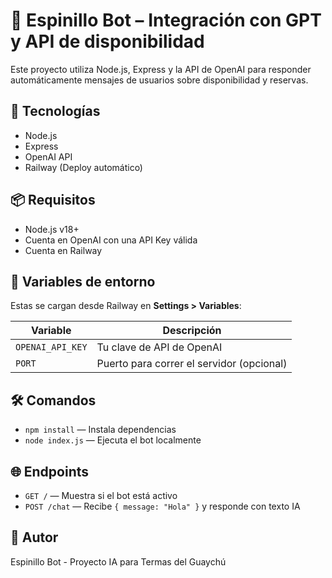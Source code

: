 # 🤖 Espinillo Bot – Integración con GPT y API de disponibilidad

Este proyecto utiliza Node.js, Express y la API de OpenAI para responder automáticamente mensajes de usuarios sobre disponibilidad y reservas.

## 🚀 Tecnologías

- Node.js
- Express
- OpenAI API
- Railway (Deploy automático)

## 📦 Requisitos

- Node.js v18+
- Cuenta en OpenAI con una API Key válida
- Cuenta en Railway

## 🔐 Variables de entorno

Estas se cargan desde Railway en **Settings > Variables**:

| Variable         | Descripción                        |
|------------------|------------------------------------|
| `OPENAI_API_KEY` | Tu clave de API de OpenAI          |
| `PORT`           | Puerto para correr el servidor (opcional) |

## 🛠 Comandos

- `npm install` — Instala dependencias
- `node index.js` — Ejecuta el bot localmente

## 🌐 Endpoints

- `GET /` — Muestra si el bot está activo
- `POST /chat` — Recibe `{ message: "Hola" }` y responde con texto IA

## 🧠 Autor

Espinillo Bot - Proyecto IA para Termas del Guaychú
